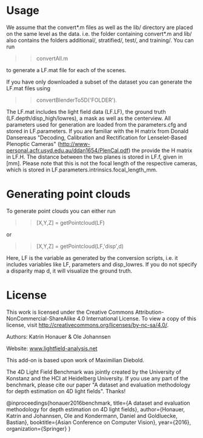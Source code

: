 # Usage
We assume that the convert*.m files as well as the lib/ directory are placed
on the same level as the data. 
i.e. the folder containing convert*.m and lib/ also contains the folders 
additional/, stratified/, test/, and training/.
You can run 

>>convertAll.m 

to generate a LF.mat file for each of the scenes.

If you have only downloaded a subset of the dataset you can generate the 
LF.mat files using 

>>convertBlenderTo5D('FOLDER').

The LF.mat includes the light field data (LF.LF), the ground truth 
(LF.depth/disp_high/lowres), a mask as well as the centerview. 
All parameters used for generation are loaded from the parameters.cfg and 
stored in LF.parameters.
If you are familiar with the H matrix from Donald Dansereaus "Decoding, 
Calibration and Rectification for Lenselet-Based Plenoptic Cameras" 
(http://www-personal.acfr.usyd.edu.au/ddan1654/PlenCal.pdf) the provide
the H matrix in LF.H. The distance between the two planes is stored in LF.f,
given in [mm].
Please note that this is not the focal length of the respective cameras,
which is stored in LF.parameters.intrinsics.focal_length_mm.

# Generating point clouds
To generate point clouds you can either run
>>[X,Y,Z] = getPointcloud(LF)

or

>>[X,Y,Z] = getPointcloud(LF,'disp',d)

Here, LF is the variable as generated by the conversion scripts, i.e. it
includes variables like LF, parameters and disp_lowres.
If you do not specify a disparity map d, it will visualize the ground truth.

# License
This work is licensed under the Creative Commons Attribution-NonCommercial-ShareAlike 4.0 International License. 
To view a copy of this license, visit http://creativecommons.org/licenses/by-nc-sa/4.0/. 
 
Authors: Katrin Honauer & Ole Johannsen 

Website: www.lightfield-analysis.net 

 
This add-on is based upon work of Maximilian Diebold. 

The 4D Light Field Benchmark was jointly created by the University of Konstanz and the HCI at Heidelberg University. If you use any part of the benchmark, please cite our paper "A dataset and evaluation methodology for depth estimation on 4D light fields". Thanks! 
 
 @inproceedings{honauer2016benchmark, 
 title={A dataset and evaluation methodology for depth estimation on 
 4D light fields}, 
 author={Honauer, Katrin and Johannsen, Ole and Kondermann, Daniel 
 and Goldluecke, Bastian}, 
 booktitle={Asian Conference on Computer Vision}, 
 year={2016}, 
 organization={Springer} 
 } 
